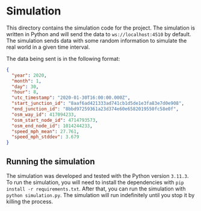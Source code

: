 # Simulation

This directory contains the simulation code for the project. The simulation is written in
Python and will send the data to `ws://localhost:4510` by default. The simulation sends
data with some random information to simulate the real world in a given time interval.

The data being sent is in the following format:

```json
{
  "year": 2020,
  "month": 1,
  "day": 30,
  "hour": 8,
  "utc_timestamp": "2020-01-30T16:00:00.000Z",
  "start_junction_id": "8aaf6ad421333ad741cb1d5de1e3fa83e7d0e908",
  "end_junction_id": "8bbd97259361a23d374e60e6582019550fc58e0f",
  "osm_way_id": 417094233,
  "osm_start_node_id": 4714793573,
  "osm_end_node_id": 1014244233,
  "speed_mph_mean": 27.761,
  "speed_mph_stddev": 3.679
}
```

## Running the simulation

The simulation was developed and tested with the Python version `3.11.3`. To run the
simulation, you will need to install the dependencies with `pip install -r requirements.txt`.
After that, you can run the simulation with `python simulation.py`. The simulation will
run indefinitely until you stop it by killing the process.
